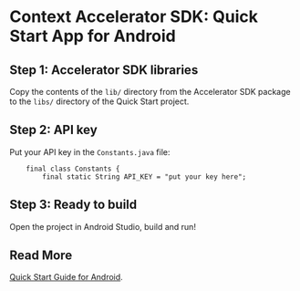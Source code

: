 # Context Accelerator SDK: Quick Start App for Android

## Step 1: Accelerator SDK libraries

Copy the contents of the `lib/` directory from the Accelerator SDK package to the `libs/` directory of the Quick Start project.

## Step 2: API key

Put your API key in the `Constants.java` file:
```
    final class Constants {
        final static String API_KEY = "put your key here";
```

## Step 3: Ready to build

Open the project in Android Studio, build and run!

## Read More

[Quick Start Guide for Android](http://resources.skyhookwireless.com/wiki/type/documentation/skyhook-context/android-quickstart-guide/2327102).
